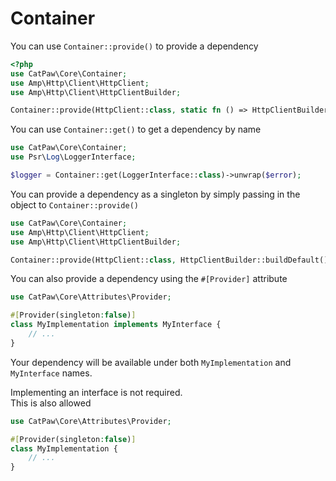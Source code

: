 # Container

You can use `Container::provide()` to provide a dependency
```php
<?php
use CatPaw\Core\Container;
use Amp\Http\Client\HttpClient;
use Amp\Http\Client\HttpClientBuilder;

Container::provide(HttpClient::class, static fn () => HttpClientBuilder::buildDefault());
```

You can use `Container::get()` to get a dependency by name

```php
use CatPaw\Core\Container;
use Psr\Log\LoggerInterface;

$logger = Container::get(LoggerInterface::class)->unwrap($error);
```

You can provide a dependency as a singleton by simply passing in the object to `Container::provide()`

```php
use CatPaw\Core\Container;
use Amp\Http\Client\HttpClient;
use Amp\Http\Client\HttpClientBuilder;

Container::provide(HttpClient::class, HttpClientBuilder::buildDefault());
```

You can also provide a dependency using the `#[Provider]` attribute

```php
use CatPaw\Core\Attributes\Provider;

#[Provider(singleton:false)]
class MyImplementation implements MyInterface {
    // ...
}
```

Your dependency will be available under both `MyImplementation` and `MyInterface` names.

Implementing an interface is not required.\
This is also allowed

```php
use CatPaw\Core\Attributes\Provider;

#[Provider(singleton:false)]
class MyImplementation {
    // ...
}
```
